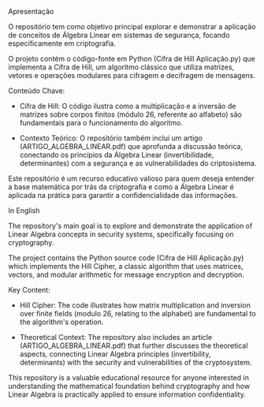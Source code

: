 Apresentação

O repositório tem como objetivo principal explorar e demonstrar a aplicação de conceitos de Álgebra Linear em sistemas de segurança, focando especificamente em criptografia.

O projeto contém o código-fonte em Python (Cifra de Hill Aplicação.py) que implementa a Cifra de Hill, um algoritmo clássico que utiliza matrizes, vetores e operações modulares para cifragem e decifragem de mensagens.

Conteúdo Chave:

- Cifra de Hill: O código ilustra como a multiplicação e a inversão de matrizes sobre corpos finitos (módulo 26, referente ao alfabeto) são fundamentais para o funcionamento do algoritmo.

- Contexto Teórico: O repositório também inclui um artigo (ARTIGO_ALGEBRA_LINEAR.pdf) que aprofunda a discussão teórica, conectando os princípios da Álgebra Linear (invertibilidade, determinantes) com a segurança e as vulnerabilidades do criptosistema.

Este repositório é um recurso educativo valioso para quem deseja entender a base matemática por trás da criptografia e como a Álgebra Linear é aplicada na prática para garantir a confidencialidade das informações.


In English

The repository's main goal is to explore and demonstrate the application of Linear Algebra concepts in security systems, specifically focusing on cryptography.

The project contains the Python source code (Cifra de Hill Aplicação.py) which implements the Hill Cipher, a classic algorithm that uses matrices, vectors, and modular arithmetic for message encryption and decryption.

Key Content:

- Hill Cipher: The code illustrates how matrix multiplication and inversion over finite fields (modulo 26, relating to the alphabet) are fundamental to the algorithm's operation.

- Theoretical Context: The repository also includes an article (ARTIGO_ALGEBRA_LINEAR.pdf) that further discusses the theoretical aspects, connecting Linear Algebra principles (invertibility, determinants) with the security and vulnerabilities of the cryptosystem.

This repository is a valuable educational resource for anyone interested in understanding the mathematical foundation behind cryptography and how Linear Algebra is practically applied to ensure information confidentiality.
